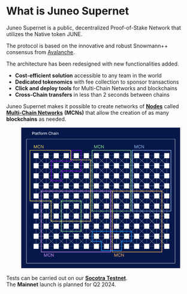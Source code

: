 # What is Juneo Supernet

Juneo Supernet is a public, decentralized Proof-of-Stake Network that utilizes the Native token JUNE.

The protocol is based on the innovative and robust Snowmann++ consensus from [Avalanche](https://www.avax.network/).

The architecture has been redesigned with new functionalities added.

* **Cost-efficient solution** accessible to any team in the world&#x20;
* **Dedicated tokenomics** with fee collection to sponsor transactions&#x20;
* **Click and deploy tools** for Multi-Chain Networks and blockchains&#x20;
* **Cross-Chain transfers** in less than 2 seconds between chains

Juneo Supernet makes it possible to create networks of [**Nodes**](broken-reference) called [**Multi-Chain Networks**](broken-reference) **(MCNs)** that allow the creation of as many **blockchains** as needed.

<figure><img src=".gitbook/assets/Platform Chain w BG.png" alt="" width="477"><figcaption></figcaption></figure>

Tests can be carried out on our [**Socotra Testnet**](the-juneo-network/join-the-socotra-testnet-v1.md). \
The **Mainnet** launch is planned for Q2 2024.


